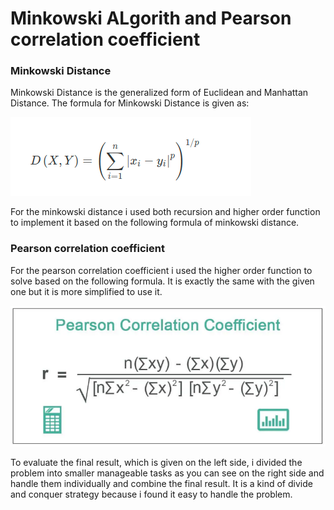 # Minkowski ALgorith and Pearson correlation coefficient


### Minkowski Distance
Minkowski Distance is the generalized form of Euclidean and Manhattan Distance. The formula for Minkowski Distance is given as:

![Minkowski Distance Formula](Images/minwoski.png)

For the minkowski distance i used both recursion and higher order function to
implement it based on the following formula of minkowski distance.




### Pearson correlation coefficient


For the pearson correlation coefficient i used the higher order function to solve based
on the following formula. It is exactly the same with the given one but it is more simplified
to use it. <br>

![Pearson Correlation Formula](Images/pearson.PNG)



To evaluate the final result, which is given on the left side, i divided the problem into
smaller manageable tasks as you can see on the right side and handle them individually and
combine the final result. It is a kind of divide and conquer strategy because i found it easy
to handle the problem.
